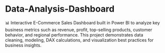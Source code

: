 # Data-Analysis-Dashboard
📊 Interactive E-Commerce Sales Dashboard built in Power BI to analyze key business metrics such as revenue, profit, top-selling products, customer behavior, and regional performance. This project demonstrates data cleaning, modeling, DAX calculations, and visualization best practices for business insights.

